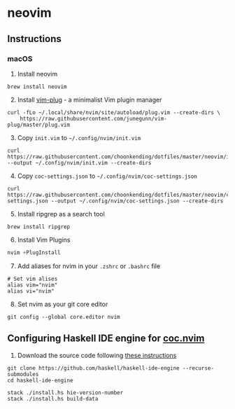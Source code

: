 # neovim

## Instructions

### macOS

1. Install neovim
```
brew install neovim
```
2. Install [vim-plug](https://github.com/junegunn/vim-plug) - a minimalist Vim plugin manager
```
curl -fLo ~/.local/share/nvim/site/autoload/plug.vim --create-dirs \
    https://raw.githubusercontent.com/junegunn/vim-plug/master/plug.vim
```
3. Copy `init.vim` to `~/.config/nvim/init.vim`
```
curl https://raw.githubusercontent.com/choonkending/dotfiles/master/neovim/init.vim --output ~/.config/nvim/init.vim --create-dirs
```
4. Copy `coc-settings.json` to `~/.config/nvim/coc-settings.json`
```
curl https://raw.githubusercontent.com/choonkending/dotfiles/master/neovim/coc-settings.json --output ~/.config/nvim/coc-settings.json --create-dirs
```
5. Install ripgrep as a search tool
```
brew install ripgrep
```
6. Install Vim Plugins
```js
nvim +PlugInstall
```
7. Add aliases for nvim in your `.zshrc` or `.bashrc` file
```
# Set vim alises
alias vim="nvim"
alias vi="nvim"
```
8. Set nvim as your git core editor
```
git config --global core.editor nvim
```

## Configuring Haskell IDE engine for [coc.nvim](https://github.com/neoclide/coc.nvim)

1. Download the source code following [these instructions](https://github.com/haskell/haskell-ide-engine#download-the-source-code)
```
git clone https://github.com/haskell/haskell-ide-engine --recurse-submodules
cd haskell-ide-engine

stack ./install.hs hie-version-number
stack ./install.hs build-data
```
